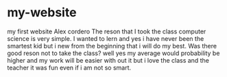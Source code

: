 # my-website
my first website 
Alex cordero
The reson that I took the class computer science is very simple. I wanted to lern and yes i have never been the smartest kid but i new from the beginning that i will do my best. Was there good reson not to take the class? well yes my average would probability be higher and my work will be easier with out it but i love the class and the teacher it was fun even if i am not so smart. 
